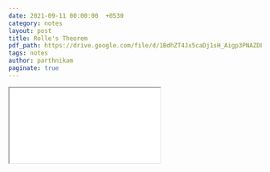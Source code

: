 ```yaml
---
date: 2021-09-11 00:00:00  +0530
category: notes
layout: post
title: Rolle's Theorem
pdf_path: https://drive.google.com/file/d/1BdhZT4Jx5caDj1sH_Aigp3PNAZDLg46Z/preview?usp=sharing
tags: notes
author: parthnikam
paginate: true
---
```


<iframe class="embed-pdf" src="{{ page.pdf_path }}#toolbar=0" seamless="seamless" scrolling="no" style="overflow:hidden"></iframe>

